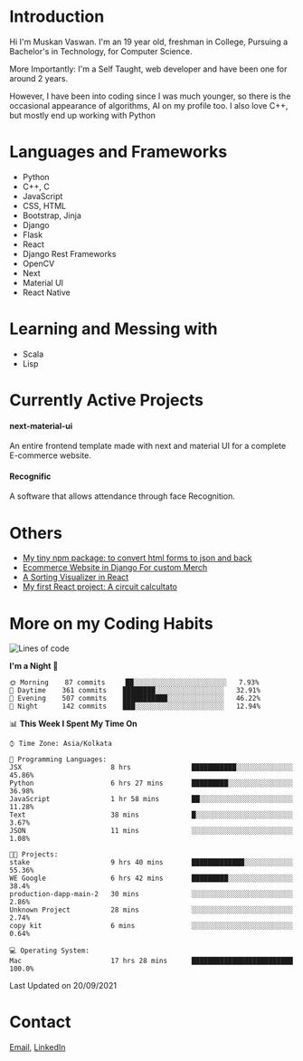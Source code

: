 <!-- - I’m currently working on:
&nbsp;&nbsp;&nbsp;&nbsp;&nbsp;&nbsp; *Circuits*[https://muskanvaswan.github.io/circuits] which, as the name suggests,  is a calculator for solving circuits with ease. This is my first React project
#### I’m currently learning : 
&nbsp;&nbsp;&nbsp;&nbsp;&nbsp;&nbsp; React.js
#### Ask me about:
&nbsp;&nbsp;&nbsp;&nbsp;&nbsp;&nbsp; Anything
#### How to reach me:
&nbsp;&nbsp;&nbsp;&nbsp;&nbsp;&nbsp; Email[mailto:muskanvaswan@gmail.com] LinkedIn[https://www.linkedin.com/in/muskan-vaswan?lipi=urn%3Ali%3Apage%3Ad_flagship3_profile_view_base_contact_details%3B%2FQpdlv5fQ12Ru4DkW2TysA%3D%3D]
#### Pronouns:
&nbsp;&nbsp;&nbsp;&nbsp;&nbsp;&nbsp; Her -->

# Introduction
Hi I'm Muskan Vaswan.
I'm an 19 year old,
freshman in College,
Pursuing a Bachelor's in Technology, for Computer Science.

More Importantly: I'm a Self Taught, web developer and have been one for around 2 years.

However, I have been into coding since I was much younger, so there is the occasional appearance of algorithms, AI on my profile too. I also love C++, but mostly end up working with Python


# Languages and Frameworks

- Python
- C++, C
- JavaScript
- CSS, HTML 
- Bootstrap, Jinja
- Django
- Flask
- React 
- Django Rest Frameworks
- OpenCV
- Next
- Material UI
- React Native

# Learning and Messing with 

- Scala 
- Lisp

# Currently Active Projects

#### next-material-ui
An entire frontend template made with next and material UI for a complete E-commerce website.

#### Recognific
A software that allows attendance through face Recognition.

# Others
- [My tiny npm package: to convert html forms to json and back](https://www.npmjs.com/package/forms-dynamically)
- [Ecommerce Website in Django For custom Merch](https://merch-commerce.herokuapp.com/)
- [A Sorting Visualizer in React](https://muskanvaswan.github.io/SortingVisualizer/)
- [My first React project: A circuit calcultato](https://muskanvaswan.github.io/circuits)

# More on my Coding Habits

<!--START_SECTION:waka-->
![Lines of code](https://img.shields.io/badge/From%20Hello%20World%20I%27ve%20Written-402660%20lines%20of%20code-blue)

**I'm a Night 🦉** 

```text
🌞 Morning    87 commits     ██░░░░░░░░░░░░░░░░░░░░░░░   7.93% 
🌆 Daytime    361 commits    ████████░░░░░░░░░░░░░░░░░   32.91% 
🌃 Evening    507 commits    ███████████░░░░░░░░░░░░░░   46.22% 
🌙 Night      142 commits    ███░░░░░░░░░░░░░░░░░░░░░░   12.94%

```


📊 **This Week I Spent My Time On** 

```text
⌚︎ Time Zone: Asia/Kolkata

💬 Programming Languages: 
JSX                      8 hrs               ███████████░░░░░░░░░░░░░░   45.86% 
Python                   6 hrs 27 mins       █████████░░░░░░░░░░░░░░░░   36.98% 
JavaScript               1 hr 58 mins        ██░░░░░░░░░░░░░░░░░░░░░░░   11.28% 
Text                     38 mins             █░░░░░░░░░░░░░░░░░░░░░░░░   3.67% 
JSON                     11 mins             ░░░░░░░░░░░░░░░░░░░░░░░░░   1.08%

🐱‍💻 Projects: 
stake                    9 hrs 40 mins       █████████████░░░░░░░░░░░░   55.36% 
WE Google                6 hrs 42 mins       █████████░░░░░░░░░░░░░░░░   38.4% 
production-dapp-main-2   30 mins             ░░░░░░░░░░░░░░░░░░░░░░░░░   2.86% 
Unknown Project          28 mins             ░░░░░░░░░░░░░░░░░░░░░░░░░   2.74% 
copy kit                 6 mins              ░░░░░░░░░░░░░░░░░░░░░░░░░   0.64%

💻 Operating System: 
Mac                      17 hrs 28 mins      █████████████████████████   100.0%

```


 Last Updated on 20/09/2021
<!--END_SECTION:waka-->

# Contact

[Email](mailto:muskanvaswan@gmail.com), [LinkedIn](https://www.linkedin.com/in/muskan-vaswan?lipi=urn%3Ali%3Apage%3Ad_flagship3_profile_view_base_contact_details%3B%2FQpdlv5fQ12Ru4DkW2TysA%3D%3D)



